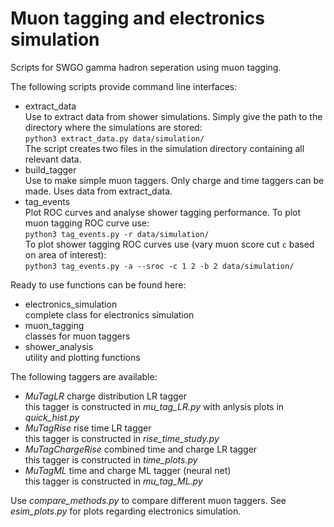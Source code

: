 # Muon tagging and electronics simulation

Scripts for SWGO gamma hadron seperation using muon tagging.

The following scripts provide command line interfaces:
* extract_data  
    Use to extract data from shower simulations. Simply give the path to the directory where the simulations are stored:  
    `python3 extract_data.py data/simulation/`  
    The script creates two files in the simulation directory containing all relevant data.
* build_tagger  
    Use to make simple muon taggers. Only charge and time taggers can be made. Uses data from extract_data.
* tag_events  
    Plot ROC curves and analyse shower tagging performance. To plot muon tagging ROC curve use:  
    `python3 tag_events.py -r data/simulation/`  
    To plot shower tagging ROC curves use (vary muon score cut `c` based on area of interest):  
    `python3 tag_events.py -a --sroc -c 1 2 -b 2 data/simulation/`

Ready to use functions can be found here:
* electronics_simulation  
    complete class for electronics simulation
* muon_tagging  
    classes for muon taggers
* shower_analysis  
    utility and plotting functions

The following taggers are available:
* *MuTagLR* charge distribution LR tagger  
    this tagger is constructed in *mu_tag_LR.py* with anlysis plots in *quick_hist.py*
* *MuTagRise* rise time LR tagger  
    this tagger is constructed in *rise_time_study.py*
* *MuTagChargeRise* combined time and charge LR tagger  
    this tagger is constructed in *time_plots.py*  
* *MuTagML* time and charge ML tagger (neural net)  
    this tagger is constructed in *mu_tag_ML.py*

Use *compare_methods.py* to compare different muon taggers.
See *esim_plots.py* for plots regarding electronics simulation.
